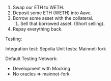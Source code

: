 1. Swap our ETH to WETH.
2. Deposit some ETH (WETH) into Aave.
3. Borrow some asset with the collateral.
   1. Sell that borrowed asset. (Short selling).
4. Repay everything back.

Testing:

Integration test: Sepolia
Unit tests: Mainnet-fork

Default Testing Network:

- Development with Mocking
- No oracles => mainnet-fork
